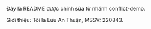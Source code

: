 Đây là README được chỉnh sửa từ nhánh conflict-demo.

Giới thiệu: Tôi là Lưu An Thuận, MSSV: 220843.
